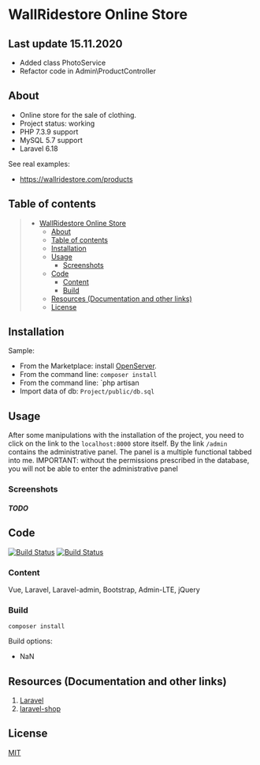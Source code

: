 # WallRidestore Online Store

## Last update 15.11.2020
* Added class PhotoService
* Refactor code in Admin\ProductController

## About

* Online store for the sale of clothing.
* Project status: working
* PHP 7.3.9 support
* MySQL 5.7 support
* Laravel 6.18

See real examples:

* <https://wallridestore.com/products>

## Table of contents

> * [WallRidestore Online Store](#wallRidestore-online-store)
>   * [About](#about)
>   * [Table of contents](#table-of-contents)
>   * [Installation](#installation)
>   * [Usage](#usage)
>     * [Screenshots](#screenshots)
>   * [Code](#code)
>     * [Content](#content)
>     * [Build](#build)
>   * [Resources (Documentation and other links)](#resources-documentation-and-other-links)
>   * [License](#license)

## Installation

Sample:

* From the Marketplace: install [OpenServer](https://ospanel.io/).
* From the command line: `composer install`
* From the command line: `php artisan 
* Import data of db: `Project/public/db.sql`

## Usage
After some manipulations with the installation of the project, you need to click on the link to the `localhost:8000` store itself.
By the link `/admin` contains the administrative panel. The panel is a multiple functional tabbed into me. IMPORTANT: without the permissions prescribed in the database, you will not be able to enter the administrative panel

### Screenshots
##### TODO


## Code

[![Build Status](https://camo.githubusercontent.com/a9c21aed014621d8a6c93cf7ebea1a106b83ebf5/687474703a2f2f696d672e736869656c64732e696f2f62616467652f6275696c642d70617373696e672d627269676874677265656e2e737667)](https://github.com/ArtyshkoAndrey/WallRidestore_laravel_shop)
[![Build Status](https://camo.githubusercontent.com/890acbdcb87868b382af9a4b1fac507b9659d9bf/68747470733a2f2f696d672e736869656c64732e696f2f62616467652f6c6963656e73652d4d49542d626c75652e737667)](https://github.com/ArtyshkoAndrey/WallRidestore_laravel_shop)

### Content

Vue, Laravel, Laravel-admin, Bootstrap, Admin-LTE, jQuery

### Build

    composer install

Build options:

* NaN

## Resources (Documentation and other links)
1. [Laravel](https://laravel.com/docs/5.7/releases)
2. [laravel-shop](https://github.com/summerblue/laravel-shop/tree/L05_5.7)

## License

[MIT](https://opensource.org/licenses/MIT)
